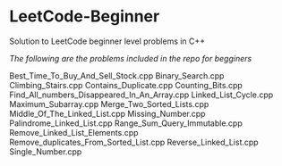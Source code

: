 # LeetCode-Beginner
Solution to LeetCode beginner level problems in C++

*The following are the problems included in the repo for begginers* 

Best_Time_To_Buy_And_Sell_Stock.cpp
Binary_Search.cpp
Climbing_Stairs.cpp
Contains_Duplicate.cpp
Counting_Bits.cpp
Find_All_numbers_Disappeared_In_An_Array.cpp
Linked_List_Cycle.cpp
Maximum_Subarray.cpp
Merge_Two_Sorted_Lists.cpp
Middle_Of_The_Linked_List.cpp
Missing_Number.cpp
Palindrome_Linked_List.cpp
Range_Sum_Query_Immutable.cpp
Remove_Linked_List_Elements.cpp
Remove_duplicates_From_Sorted_List.cpp
Reverse_Linked_List.cpp
Single_Number.cpp

